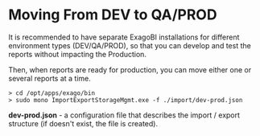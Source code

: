 # Moving From DEV to QA/PROD

It is recommended to have separate ExagoBI installations for different environment types (DEV/QA/PROD), so that you can develop and test the reports without impacting the Production.

Then, when reports are ready for production,  you can move either one or several reports at a time. 



~~~
> cd /opt/apps/exago/bin
> sudo mono ImportExportStorageMgmt.exe -f ./import/dev-prod.json
~~~



**dev-prod.json** - a configuration file that describes the import / export structure (if doesn't exist, the file is created).

